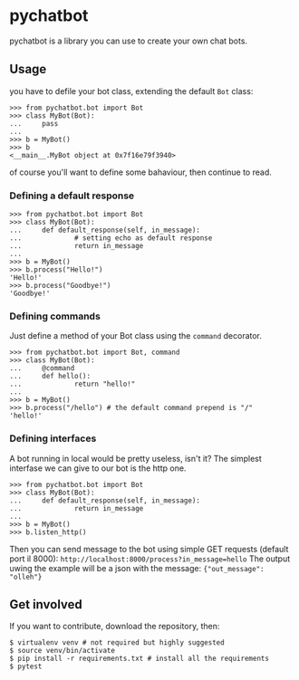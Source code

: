 # pychatbot

pychatbot is a library you can use to create your own chat bots.

## Usage

you have to defile your bot class, extending the default `Bot` class:
```
>>> from pychatbot.bot import Bot
>>> class MyBot(Bot):
...     pass
... 
>>> b = MyBot()
>>> b
<__main__.MyBot object at 0x7f16e79f3940>

```

of course you'll want to define some bahaviour, then continue to read.

### Defining a default response

```
>>> from pychatbot.bot import Bot
>>> class MyBot(Bot):
...     def default_response(self, in_message):
...             # setting echo as default response
...             return in_message
... 
>>> b = MyBot()
>>> b.process("Hello!")
'Hello!'
>>> b.process("Goodbye!")
'Goodbye!'
```

### Defining commands

Just define a method of your Bot class using the `command` decorator.

```
>>> from pychatbot.bot import Bot, command
>>> class MyBot(Bot):
...     @command
...     def hello():
...             return "hello!"
... 
>>> b = MyBot()
>>> b.process("/hello") # the default command prepend is "/"
'hello!'
```

### Defining interfaces

A bot running in local would be pretty useless, isn't it?
The simplest interfase we can give to our bot is the http one.

```
>>> from pychatbot.bot import Bot
>>> class MyBot(Bot):
...     def default_response(self, in_message):
...             return in_message
... 
>>> b = MyBot()
>>> b.listen_http()
```

Then you can send message to the bot using simple GET requests (default port il 8000): `http://localhost:8000/process?in_message=hello`
The output uwing the example will be a json with the message: `{"out_message": "olleh"}`


## Get involved

If you want to contribute, download the repository, then:

```
$ virtualenv venv # not required but highly suggested
$ source venv/bin/activate
$ pip install -r requirements.txt # install all the requirements
$ pytest
```
